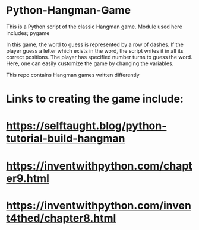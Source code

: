 # Python-Hangman-Game
This is a Python script of the classic Hangman game. 
Module used here includes; pygame

 In this game, the word to guess is represented by a row of dashes. 
 If the player guess a letter which exists in the word, the script writes it in all its correct positions.
  The player has specified number turns to guess the word.
  Here, one can easily customize the game by changing the variables.
  
 This repo contains Hangman games written differently

# Links to creating the game include: 
#        https://selftaught.blog/python-tutorial-build-hangman
#        https://inventwithpython.com/chapter9.html
#        https://inventwithpython.com/invent4thed/chapter8.html


